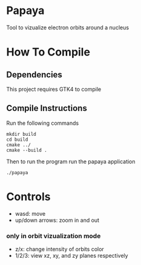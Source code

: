 # Papaya
Tool to vizualize electron orbits around a nucleus

# How To Compile
## Dependencies
This project requires GTK4 to compile

## Compile Instructions
Run the following commands
```
mkdir build
cd build
cmake ../
cmake --build .
```
Then to run the program
run the papaya application
```
./papaya
```

# Controls
- wasd: move
- up/down arrows: zoom in and out
### only in orbit vizualization mode
- z/x: change intensity of orbits color
- 1/2/3: view xz, xy, and zy planes respectively 
